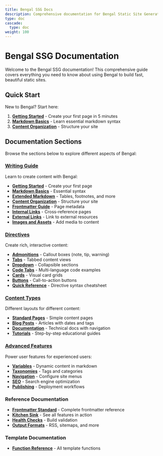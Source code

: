 ```yaml
---
title: Bengal SSG Docs
description: Comprehensive documentation for Bengal Static Site Generator
type: doc
cascade:
  type: doc
weight: 100
---
```


# Bengal SSG Documentation

Welcome to the Bengal SSG documentation! This comprehensive guide covers everything you need to know about using Bengal to build fast, beautiful static sites.

## Quick Start

New to Bengal? Start here:

1. **[Getting Started](writing/getting-started)** - Create your first page in 5 minutes
2. **[Markdown Basics](writing/markdown-basics)** - Learn essential markdown syntax
3. **[Content Organization](writing/content-organization)** - Structure your site

## Documentation Sections

Browse the sections below to explore different aspects of Bengal:

### [Writing Guide](writing/)

Learn to create content with Bengal:

- **[Getting Started](writing/getting-started)** - Create your first page
- **[Markdown Basics](writing/markdown-basics)** - Essential syntax
- **[Extended Markdown](writing/markdown-extended)** - Tables, footnotes, and more
- **[Content Organization](writing/content-organization)** - Structure your site
- **[Frontmatter Guide](writing/frontmatter-guide)** - Page metadata
- **[Internal Links](writing/internal-links)** - Cross-reference pages
- **[External Links](writing/external-links)** - Link to external resources
- **[Images and Assets](writing/images-and-assets)** - Add media to content

### [Directives](directives/)

Create rich, interactive content:

- **[Admonitions](directives/admonitions)** - Callout boxes (note, tip, warning)
- **[Tabs](directives/tabs)** - Tabbed content views
- **[Dropdown](directives/dropdown)** - Collapsible sections
- **[Code Tabs](directives/code-tabs)** - Multi-language code examples
- **[Cards](directives/cards)** - Visual card grids
- **[Buttons](directives/buttons)** - Call-to-action buttons
- **[Quick Reference](directives/quick-reference)** - Directive syntax cheatsheet

### [Content Types](content-types/)

Different layouts for different content:

- **[Standard Pages](content-types/pages)** - Simple content pages
- **[Blog Posts](content-types/blog-posts)** - Articles with dates and tags
- **[Documentation](content-types/documentation)** - Technical docs with navigation
- **[Tutorials](content-types/tutorials)** - Step-by-step educational guides

### [Advanced Features](advanced/)

Power user features for experienced users:

- **[Variables](advanced/variables)** - Dynamic content in markdown
- **[Taxonomies](advanced/taxonomies)** - Tags and categories
- **[Navigation](advanced/navigation)** - Configure site menus
- **[SEO](advanced/seo)** - Search engine optimization
- **[Publishing](advanced/drafts-and-publishing)** - Deployment workflows

### Reference Documentation

- **[Frontmatter Standard](frontmatter-standard/)** - Complete frontmatter reference
- **[Kitchen Sink](kitchen-sink)** - See all features in action
- **[Health Checks](health-checks)** - Build validation
- **[Output Formats](output-formats)** - RSS, sitemaps, and more

### Template Documentation

- **[Function Reference](templates/function-reference/)** - All template functions
